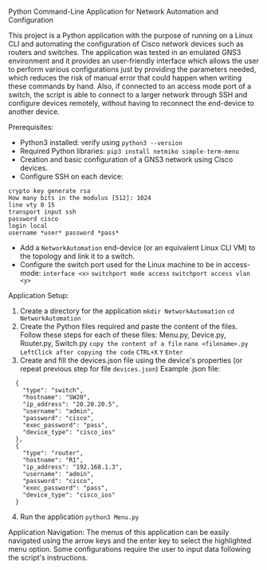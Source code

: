Python Command-Line Application for Network Automation and Configuration

This project is a Python application with the purpose of running on a Linux CLI and automating the configuration of Cisco network devices such as routers and switches. The application was tested in an emulated GNS3 environment and it provides an user-friendly interface which allows the user to perform various configurations just by providing the parameters needed, which reduces the risk of manual error that could happen when writing these commands by hand. Also, if connected to an access mode port of a switch, the script is able to connect to a larger network through SSH and configure devices remotely, without having to reconnect the end-device to another device.

Prerequisites:
- Python3 installed: verify using `python3 --version`
- Required Python libraries: `pip3 install netmiko simple-term-menu`
- Creation and basic configuration of a GNS3 network using Cisco devices.
- Configure SSH on each device:
```
crypto key generate rsa
How many bits in the modulus [512]: 1024
line vty 0 15
transport input ssh
password cisco
login local
username *user* password *pass*
```
- Add a `NetworkAutomation` end-device (or an equivalent Linux CLI VM) to the topology and link it to a switch.
- Configure the switch port used for the Linux machine to be in access-mode:
`interface <x>`
`switchport mode access`
`switchport access vlan <y>`


Application Setup:
1. Create a directory for the application
`mkdir NetworkAutomation`
`cd NetworkAutomation`
2. Create the Python files required and paste the content of the files.
Follow these steps for each of these files: Menu.py, Device.py, Router.py, Switch.py
`copy the content of a file`
`nano <filename>.py`
`LeftClick after copying the code`
`CTRL+X`
`Y`
`Enter`
3. Create and fill the devices.json file using the device's properties (or repeat previous step for file `devices.json`)
Example .json file:
```
  {
    "type": "switch",
    "hostname": "SW20",
    "ip_address": "20.20.20.5",
    "username": "admin",
    "password": "cisco",
    "exec_password": "pass",
    "device_type": "cisco_ios"
  },
  {
    "type": "router",
    "hostname": "R1",
    "ip_address": "192.168.1.3",
    "username": "admin",
    "password": "cisco",
    "exec_password": "pass",
    "device_type": "cisco_ios"
  }
```

4. Run the application 
`python3 Menu.py`

Application Navigation:
The menus of this application can be easily navigated using the arrow keys and the enter key to select the highlighted menu option. Some configurations require the user to input data following the script's instructions.
